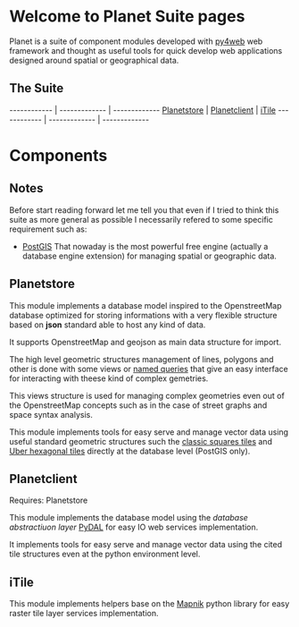 # Welcome to Planet Suite pages

Planet is a suite of component modules developed with [py4web](http://py4web.com/) web framework and thought as useful tools for quick develop web applications designed around spatial or geographical data.

## The Suite

------------ | ------------- | -------------
[Planetstore](https://github.com/manuelep/planetstore) | [Planetclient](https://github.com/manuelep/planetclient) | [iTile](https://github.com/manuelep/itile)
------------ | ------------- | -------------

# Components

## Notes

Before start reading forward let me tell you that even if I tried to think this suite as more general as possible I necessarily refered to some specific requirement such as:

* [PostGIS](https://postgis.net/)
    That nowaday is the most powerful free engine (actually a database engine extension) for managing spatial or geographic data.

## Planetstore

This module implements a database model inspired to the OpenstreetMap database optimized for storing informations with a very flexible structure based on **json** standard able to host any kind of data.

It supports OpenstreetMap and geojson as main data structure for import.

The high level geometric structures management of lines, polygons and other is done with some views or [named queries](https://www.postgresqltutorial.com/postgresql-views/) that give an easy interface for interacting with theese kind of complex gemetries.

This views structure is used for managing complex geometries even out of the OpenstreetMap concepts such as in the case of street graphs and space syntax analysis.

This module implements tools for easy serve and manage vector data using useful standard geometric structures such the [classic squares tiles](https://wiki.openstreetmap.org/wiki/Tiles) and [Uber hexagonal tiles](https://eng.uber.com/h3/) directly at the database level (PostGIS only).

## Planetclient

Requires: Planetstore

This module implements the database model using the *database abstractiuon layer* [PyDAL](https://github.com/web2py/pydal/) for easy IO web services implementation.

It implements tools for easy serve and manage vector data using the cited tile structures even at the python environment level.

## iTile

This module implements helpers base on the [Mapnik](https://mapnik.org/) python library for easy raster tile layer services implementation.
